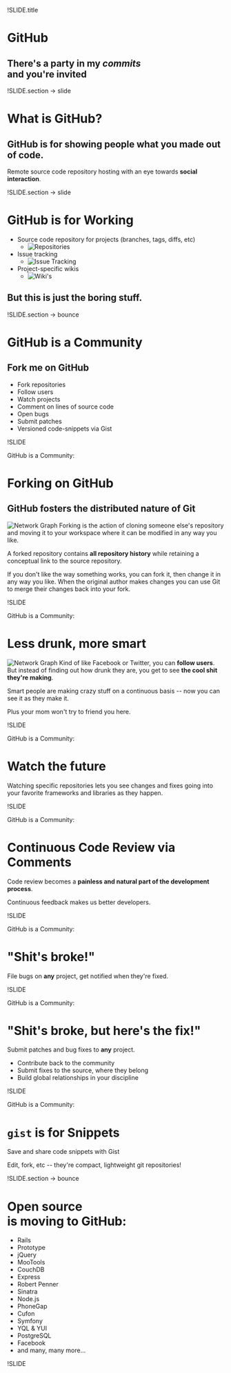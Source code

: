 !SLIDE.title

# GitHub
## There's a party in my _commits_ <br /> and you're invited


!SLIDE.section
-> slide

# What is GitHub?
## GitHub is for showing people what you made out of code.

Remote source code repository hosting with an eye towards __social interaction__.


!SLIDE.section
-> slide

# GitHub is for Working

* Source code repository for projects (branches, tags, diffs, etc)
  * ![Repositories](images/repositories.png)
* Issue tracking
  * ![Issue Tracking](images/issues.png)
* Project-specific wikis
  * ![Wiki's](images/wiki.png)

## But this is just the boring stuff.


!SLIDE.section
-> bounce

# GitHub is a Community
## Fork me on GitHub

* Fork repositories
* Follow users
* Watch projects
* Comment on lines of source code
* Open bugs
* Submit patches
* Versioned code-snippets via Gist


!SLIDE

GitHub is a Community:

# Forking on GitHub
## GitHub fosters the distributed nature of Git

![Network Graph](images/graph.png)
Forking is the action of cloning someone else's repository and moving it to your
workspace where it can be modified in any way you like.

A forked repository contains **all repository history** while retaining a
conceptual link to the source repository.

If you don't like the way something works, you can fork it, then change it in
any way you like. When the original author makes changes you can use Git to
merge their changes back into your fork.


!SLIDE

GitHub is a Community:

# Less drunk, more smart

![Network Graph](images/drunk.png)
Kind of like Facebook or Twitter, you can **follow users**. But instead of
finding out how drunk they are, you get to see **the cool shit they're making**.

Smart people are making crazy stuff on a continuous basis -- now you can see it
as they make it.

Plus your mom won't try to friend you here.


!SLIDE

GitHub is a Community:

# Watch the future

Watching specific repositories lets you see changes and fixes going into your
favorite frameworks and libraries as they happen.


!SLIDE

GitHub is a Community:

# Continuous Code Review via Comments

Code review becomes a __painless and natural part of the development process__.

Continuous feedback makes us better developers.


!SLIDE

GitHub is a Community:

# "Shit's broke!"

File bugs on **any** project, get notified when they're fixed.


!SLIDE

GitHub is a Community:

# "Shit's broke, but here's the fix!"

Submit patches and bug fixes to **any** project.

* Contribute back to the community
* Submit fixes to the source, where they belong
* Build global relationships in your discipline


!SLIDE

GitHub is a Community:

# `gist` is for Snippets

Save and share code snippets with Gist

Edit, fork, etc -- they're compact, lightweight git repositories!


!SLIDE.section
-> bounce

# Open source <br />is moving to GitHub:

* Rails
* Prototype
* jQuery
* MooTools
* CouchDB
* Express
* Robert Penner
* Sinatra
* Node.js
* PhoneGap
* Cufon
* Symfony
* YQL & YUI
* PostgreSQL
* Facebook
* and many, many more...


!SLIDE
